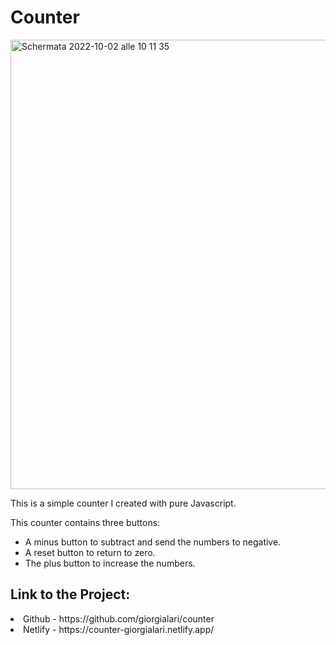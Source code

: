 <h1>Counter</h1>
<img width="719" alt="Schermata 2022-10-02 alle 10 11 35" src="https://user-images.githubusercontent.com/91114037/193444605-9f60eaab-ec58-4733-8f34-d69acd0c7eb5.png">

<p>This is a simple counter I created with pure Javascript. </p>

<p>This counter contains three buttons:  </p>

<ul>
 <li>A minus button to subtract and send the numbers to negative.</li>
 <li>A reset button to return to zero.</li>
 <li>The plus button to increase the numbers. </li>
</ul>


<h2>Link to the Project: </h2>

<li> Github - https://github.com/giorgialari/counter </li>
<li> Netlify - https://counter-giorgialari.netlify.app/ </li>
